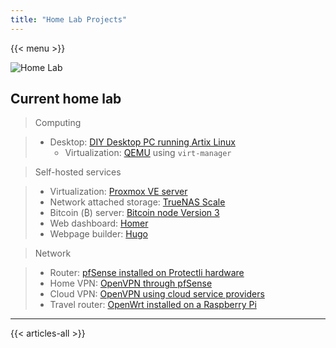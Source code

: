 ```yaml
---
title: "Home Lab Projects"
---
```


{{< menu >}}

![Home Lab](/images/home-lab.gif)

## Current home lab

> Computing

> - Desktop: [DIY Desktop PC running Artix Linux](/home-lab/other/desktop)
>   - Virtualization: [QEMU](/home-lab/virtualization/qemu) using `virt-manager`

> Self-hosted services

> - Virtualization: [Proxmox VE server](/home-lab/virtualization/proxmox)
> - Network attached storage: [TrueNAS Scale](/home-lab/services/truenas)
> - Bitcoin (₿) server: [Bitcoin node Version 3](/home-lab/bitcoin/bitcoin-node-v3)
> - Web dashboard: [Homer](/home-lab/services/homer)
> - Webpage builder: [Hugo](/home-lab/services/hugo)

> Network

> - Router: [pfSense installed on Protectli hardware](/home-lab/network/pfsense)
> - Home VPN: [OpenVPN through pfSense](/home-lab/network/pfsense)
> - Cloud VPN: [OpenVPN using cloud service providers](/home-lab/network/openvpn-cloud)
> - Travel router: [OpenWrt installed on a Raspberry Pi](/home-lab/network/travel-router)

---

{{< articles-all >}}
